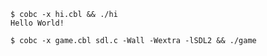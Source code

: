 ```
$ cobc -x hi.cbl && ./hi 
Hello World!
```

```
$ cobc -x game.cbl sdl.c -Wall -Wextra -lSDL2 && ./game
```
